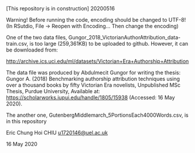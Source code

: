 [This repository is in construction] 20200516

Warning! Before running the code, encoding should be changed to UTF-8!
(In RSutdio, File -> Reopen with Encoding... Then change the encoding)

One of the two data files,  Gungor_2018_VictorianAuthorAttribution_data-train.csv, is too large (259,361KB) to be uploaded to github. However, it can be downloaded from:

http://archive.ics.uci.edu/ml/datasets/Victorian+Era+Authorship+Attribution

The data file was produced by Abdulmecit Gungor for writing the thesis:
Gungor A. (2018) Benchmarking authorship attribution techniques using over a thousand books by fifty Victorian Era novelists, Unpublished MSc Thesis, Purdue University, Available at: https://scholarworks.iupui.edu/handle/1805/15938 (Accessed: 16 May 2020).

The another one, GutenbergMiddlemarch_5PortionsEach4000Words.csv, is in this repository


Eric Chung Hoi CHIU
u1720146@uel.ac.uk

16 May 2020
